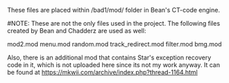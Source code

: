 These files are placed within /bad1/mod/ folder in Bean's CT-code engine.

#NOTE: 
These are not the only files used in the project. The following files created by
Bean and Chadderz are used as well:

mod2.mod
menu.mod
random.mod
track_redirect.mod
filter.mod
bmg.mod

Also, there is an additional mod that contains Star's exception recovery code in it,
which is not uploaded here since its not my work anyway. It can be found at https://mkwii.com/archive/index.php?thread-1164.html

